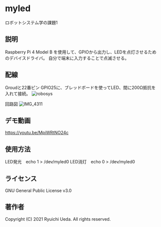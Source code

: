 # myled
ロボットシステム学の課題1

## 説明
Raspberry Pi 4 Model B を使用して、GPIOから出力し、LEDを点灯させるためのデバイスドライバ。
自分で端末に入力することで点滅させる。

## 配線
Groudと22番ピン GPIO25に、ブレッドボードを使ってLED、間に200Ω抵抗を入れて接続。
![robosys](https://user-images.githubusercontent.com/93691873/146097169-59c92616-35e7-445e-a3e3-017734a13416.jpg)

回路図
![IMG_4311](https://user-images.githubusercontent.com/93691873/146373074-89b9f7fa-d537-4371-8747-0ad10247aa32.jpg)

## デモ動画
https://youtu.be/MpiWRtNO24c

## 使用方法
LED発光　echo 1 > /dev/myled0
LED消灯　echo 0 > /dev/myled0

## ライセンス
GNU General Public License v3.0

## 著作者
Copyright (C) 2021 Ryuichi Ueda. All rights reserved.
